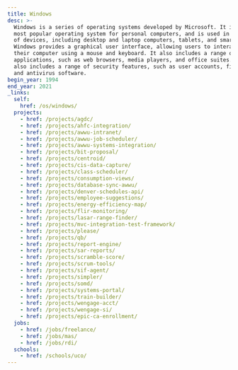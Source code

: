 ```yaml
---
title: Windows
desc: >-
  Windows is a series of operating systems developed by Microsoft. It is the
  most popular operating system for personal computers, and is used in a variety
  of devices, including desktop and laptop computers, tablets, and smartphones.
  Windows provides a graphical user interface, allowing users to interact with
  their computer using a mouse and keyboard. It also includes a range of
  applications, such as web browsers, media players, and office suites. Windows
  also includes a range of security features, such as user accounts, firewalls,
  and antivirus software.
begin_year: 1994
end_year: 2021
_links:
  self:
    href: /os/windows/
  projects:
    - href: /projects/agdc/
    - href: /projects/ahfc-integration/
    - href: /projects/awwu-intranet/
    - href: /projects/awwu-job-scheduler/
    - href: /projects/awwu-systems-integration/
    - href: /projects/bit-proposal/
    - href: /projects/centroid/
    - href: /projects/cis-data-capture/
    - href: /projects/class-scheduler/
    - href: /projects/consumption-views/
    - href: /projects/database-sync-awwu/
    - href: /projects/denver-schedules-api/
    - href: /projects/employee-suggestions/
    - href: /projects/energy-efficiency-map/
    - href: /projects/flir-monitoring/
    - href: /projects/lasar-range-finder/
    - href: /projects/mvc-integration-test-framework/
    - href: /projects/please/
    - href: /projects/qb/
    - href: /projects/report-engine/
    - href: /projects/sar-reports/
    - href: /projects/scramble-score/
    - href: /projects/scrum-tools/
    - href: /projects/sif-agent/
    - href: /projects/simpler/
    - href: /projects/somd/
    - href: /projects/systems-portal/
    - href: /projects/train-builder/
    - href: /projects/wengage-acct/
    - href: /projects/wengage-si/
    - href: /projects/epic-ca-enrollment/
  jobs:
    - href: /jobs/freelance/
    - href: /jobs/mas/
    - href: /jobs/rdi/
  schools:
    - href: /schools/uco/
---
```

